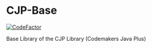 # CJP-Base
[![CodeFactor](https://www.codefactor.io/repository/github/panzer1119/cjp-base/badge)](https://www.codefactor.io/repository/github/panzer1119/cjp-base)

Base Library of the CJP Library (Codemakers Java Plus)
